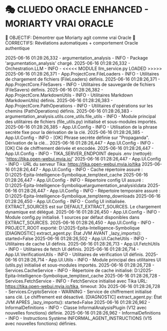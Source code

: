 ﻿🎭 CLUEDO ORACLE ENHANCED - MORIARTY VRAI ORACLE
============================================================
🎯 OBJECTIF: Démontrer que Moriarty agit comme vrai Oracle
🔧 CORRECTIFS: Révélations automatiques + comportement Oracle authentique

2025-06-16 01:28:26,332 - argumentation_analysis - INFO - Package 'argumentation_analysis' chargé.
2025-06-16 01:28:26,332 - Orchestration.LLM - INFO - <<<<< MODULE llm_service.py LOADED >>>>>
2025-06-16 01:28:26,371 - App.ProjectCore.FileLoaders - INFO - Utilitaires de chargement de fichiers (FileLoaders) définis.
2025-06-16 01:28:26,371 - App.ProjectCore.FileSavers - INFO - Utilitaires de sauvegarde de fichiers (FileSavers) définis.
2025-06-16 01:28:26,382 - App.ProjectCore.MarkdownUtils - INFO - Utilitaires Markdown (MarkdownUtils) définis.
2025-06-16 01:28:26,383 - App.ProjectCore.PathOperations - INFO - Utilitaires d'opérations sur les chemins (PathOperations) définis.
2025-06-16 01:28:26,383 - argumentation_analysis.utils.core_utils.file_utils - INFO - Module principal des utilitaires de fichiers (file_utils.py) initialisé et sous-modules importés.
2025-06-16 01:28:26,385 - App.UI.Config - INFO - Utilisation de la phrase secrète fixe pour la dérivation de la clé.
2025-06-16 01:28:26,385 - App.UI.Config - INFO - [OK] Phrase secrète définie sur "Propaganda". Dérivation de la clé...
2025-06-16 01:28:26,447 - App.UI.Config - INFO - [OK] Clé de chiffrement dérivée et encodée.
2025-06-16 01:28:26,447 - App.UI.Config - INFO - TIKA_SERVER_ENDPOINT depuis .env (nettoyé): 'https://tika.open-webui.myia.io/'
2025-06-16 01:28:26,447 - App.UI.Config - INFO - URL du serveur Tika: https://tika.open-webui.myia.io/tika
2025-06-16 01:28:26,447 - App.UI.Config - INFO - Cache répertoire assuré : D:\2025-Epita-Intelligence-Symbolique\_temp\text_cache
2025-06-16 01:28:26,447 - App.UI.Config - INFO - Répertoire config UI assuré : D:\2025-Epita-Intelligence-Symbolique\argumentation_analysis\data
2025-06-16 01:28:26,447 - App.UI.Config - INFO - Répertoire temporaire assuré : D:\2025-Epita-Intelligence-Symbolique\_temp\temp_downloads
2025-06-16 01:28:26,450 - App.UI.Config - INFO - Config UI initialisée. EXTRACT_SOURCES est sur DEFAULT_EXTRACT_SOURCES. Le chargement dynamique est délégué.
2025-06-16 01:28:26,450 - App.UI.Config - INFO - Module config.py initialisé. 1 sources par défaut disponibles dans EXTRACT_SOURCES.
2025-06-16 01:28:26,450 - App.UI.Config - INFO - PROJECT_ROOT exporté: D:\2025-Epita-Intelligence-Symbolique
[DIAGNOSTIC] extract_agent.py: État JVM AVANT _lazy_imports(): started=False
2025-06-16 01:28:26,502 - App.UI.CacheUtils - INFO - Utilitaires de cache UI définis.
2025-06-16 01:28:26,713 - App.UI.FetchUtils - INFO - Utilitaires de fetch UI définis.
2025-06-16 01:28:26,714 - App.UI.VerificationUtils - INFO - Utilitaires de vérification UI définis.
2025-06-16 01:28:26,714 - App.UI.Utils - INFO - Module principal des utilitaires UI (utils.py) initialisé et sous-modules importés.
2025-06-16 01:28:26,728 - Services.CacheService - INFO - Répertoire de cache initialisé: D:\2025-Epita-Intelligence-Symbolique\_temp\text_cache
2025-06-16 01:28:26,728 - Services.FetchService - INFO - FetchService initialisé avec Tika URL: https://tika.open-webui.myia.io/tika, timeout: 30s
2025-06-16 01:28:26,728 - Services.CryptoService - WARNING - Service de chiffrement initialisé sans clé. Le chiffrement est désactivé.
[DIAGNOSTIC] extract_agent.py: État JVM APRÈS _lazy_imports(): started=False
2025-06-16 01:28:26,962 - InformalDefinitions - INFO - Classe InformalAnalysisPlugin (V12 avec nouvelles fonctions) définie.
2025-06-16 01:28:26,962 - InformalDefinitions - INFO - Instructions Système INFORMAL_AGENT_INSTRUCTIONS (V15 avec nouvelles fonctions) définies.
